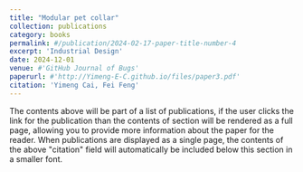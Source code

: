 ```yaml
---
title: "Modular pet collar"
collection: publications
category: books
permalink: #/publication/2024-02-17-paper-title-number-4
excerpt: 'Industrial Design'
date: 2024-12-01
venue: #'GitHub Journal of Bugs'
paperurl: #'http://Yimeng-E-C.github.io/files/paper3.pdf'
citation: 'Yimeng Cai, Fei Feng'
---
```


The contents above will be part of a list of publications, if the user clicks the link for the publication than the contents of section will be rendered as a full page, allowing you to provide more information about the paper for the reader. When publications are displayed as a single page, the contents of the above "citation" field will automatically be included below this section in a smaller font.
